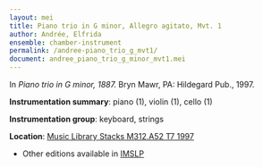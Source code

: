 ```yaml
---
layout: mei
title: Piano trio in G minor, Allegro agitato, Mvt. 1
author: Andrée, Elfrida
ensemble: chamber-instrument
permalink: /andree-piano_trio_g_mvt1/
document: andree_piano_trio_g_minor_mvt1.mei
---
```


In *Piano trio in G minor, 1887.* Bryn Mawr, PA: Hildegard Pub., 1997.

**Instrumentation summary**: piano (1), violin (1), cello (1)

**Instrumentation group**: keyboard, strings

**Location**: <a href="https://tufts-primo.hosted.exlibrisgroup.com/permalink/f/bnf7qa/01TUN_ALMA2193046080003851" target="_blank">Music Library Stacks M312.A52 T7 1997</a>
- Other editions available in <a href="https://imslp.org/wiki/Piano_Trio_No.2_in_G_minor_(Andr%C3%A9e%2C_Elfrida)" target="_blank">IMSLP</a>
